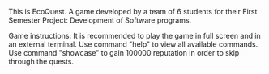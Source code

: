 This is EcoQuest.
A game developed by a team of 6 students for their First Semester Project: Development of Software programs.

Game instructions:
It is recommended to play the game in full screen and in an external terminal.
Use command "help" to view all available commands.
Use command "showcase" to gain 100000 reputation in order to skip through the quests.
